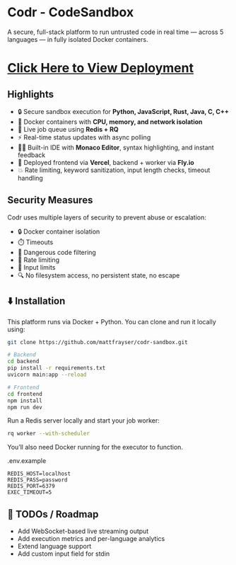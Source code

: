 # Codr - CodeSandbox  
A secure, full-stack platform to run untrusted code in real time — across 5 languages — in fully isolated Docker containers.

# [Click Here to View Deployment](https://codr-sandbox.vercel.app/)

## Highlights

- 🔒 Secure sandbox execution for **Python, JavaScript, Rust, Java, C, C++**
- 🐳 Docker containers with **CPU, memory, and network isolation**
- 🧠 Live job queue using **Redis + RQ**
- ⚡ Real-time status updates with async polling
- 🧑‍💻 Built-in IDE with **Monaco Editor**, syntax highlighting, and instant feedback
- 🚀 Deployed frontend via **Vercel**, backend + worker via **Fly.io**
- 💥 Rate limiting, keyword sanitization, input length checks, timeout handling

## Security Measures

Codr uses multiple layers of security to prevent abuse or escalation:

- 🔒 Docker container isolation
- ⏱️ Timeouts
- 🚫 Dangerous code filtering
- 🧱 Rate limiting
- 📏 Input limits
- 🔍 No filesystem access, no persistent state, no escape

## ⬇️ Installation

This platform runs via Docker + Python. You can clone and run it locally using:

```bash
git clone https://github.com/mattfrayser/codr-sandbox.git

# Backend
cd backend
pip install -r requirements.txt
uvicorn main:app --reload

# Frontend
cd frontend
npm install
npm run dev
```

Run a Redis server locally and start your job worker:

```bash
rq worker --with-scheduler
```
You’ll also need Docker running for the executor to function.

.env.example
```.env
REDIS_HOST=localhost
REDIS_PASS=password
REDIS_PORT=6379
EXEC_TIMEOUT=5
```

## 💭 TODOs / Roadmap
- Add WebSocket-based live streaming output
- Add execution metrics and per-language analytics
- Extend language support
- Add custom input field for stdin

